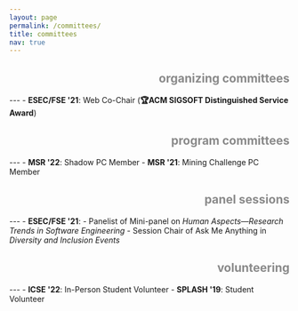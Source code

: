 ```yaml
---
layout: page
permalink: /committees/
title: committees
nav: true
---
```


<h2 style="text-align:right;opacity:0.5;">organizing committees</h2>
---
- <b>ESEC/FSE '21</b>: Web Co-Chair (<b>🏆ACM SIGSOFT Distinguished Service Award</b>)

<h2 style="text-align:right;opacity:0.5;">program committees</h2>
---
- <b>MSR '22</b>: Shadow PC Member
- <b>MSR '21</b>: Mining Challenge PC Member

<h2 style="text-align:right;opacity:0.5;">panel sessions</h2>
---
- <b>ESEC/FSE '21</b>:
  - Panelist of Mini-panel on <em>Human Aspects&mdash;Research Trends in Software Engineering</em>
  - Session Chair of Ask Me Anything in <em>Diversity and Inclusion Events</em>

<h2 style="text-align:right;opacity:0.5;">volunteering</h2>
---
- <b>ICSE '22</b>: In-Person Student Volunteer
- <b>SPLASH '19</b>: Student Volunteer
